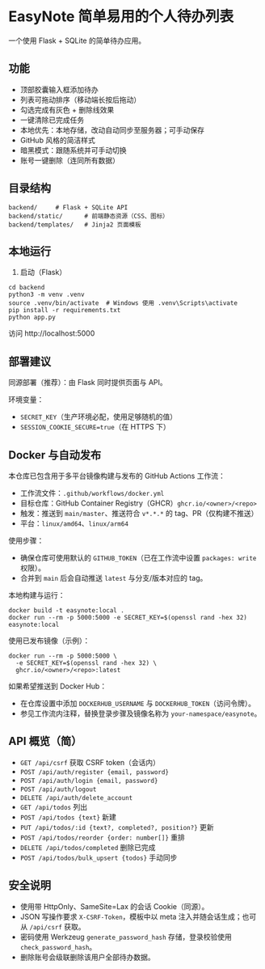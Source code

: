 # EasyNote 简单易用的个人待办列表

一个使用 Flask + SQLite 的简单待办应用。

## 功能

- 顶部胶囊输入框添加待办
- 列表可拖动排序（移动端长按后拖动）
- 勾选完成有灰色 + 删除线效果
- 一键清除已完成任务
- 本地优先：本地存储，改动自动同步至服务器；可手动保存
- GitHub 风格的简洁样式
- 暗黑模式：跟随系统并可手动切换
- 账号一键删除（连同所有数据）

## 目录结构

```
backend/     # Flask + SQLite API
backend/static/      # 前端静态资源（CSS、图标）
backend/templates/   # Jinja2 页面模板
```


## 本地运行

1. 启动（Flask）

```
cd backend
python3 -m venv .venv
source .venv/bin/activate  # Windows 使用 .venv\Scripts\activate
pip install -r requirements.txt
python app.py
```

访问 http://localhost:5000

## 部署建议

同源部署（推荐）：由 Flask 同时提供页面与 API。

环境变量：
- `SECRET_KEY`（生产环境必配，使用足够随机的值）
- `SESSION_COOKIE_SECURE=true`（在 HTTPS 下）

## Docker 与自动发布

本仓库已包含用于多平台镜像构建与发布的 GitHub Actions 工作流：

- 工作流文件：`.github/workflows/docker.yml`
- 目标仓库：GitHub Container Registry（GHCR）`ghcr.io/<owner>/<repo>`
- 触发：推送到 `main/master`、推送符合 `v*.*.*` 的 tag、PR（仅构建不推送）
- 平台：`linux/amd64`、`linux/arm64`

使用步骤：
- 确保仓库可使用默认的 `GITHUB_TOKEN`（已在工作流中设置 `packages: write` 权限）。
- 合并到 `main` 后会自动推送 `latest` 与分支/版本对应的 tag。

本地构建与运行：

```
docker build -t easynote:local .
docker run --rm -p 5000:5000 -e SECRET_KEY=$(openssl rand -hex 32) easynote:local
```

使用已发布镜像（示例）：

```
docker run --rm -p 5000:5000 \
  -e SECRET_KEY=$(openssl rand -hex 32) \
  ghcr.io/<owner>/<repo>:latest
```

如果希望推送到 Docker Hub：
- 在仓库设置中添加 `DOCKERHUB_USERNAME` 与 `DOCKERHUB_TOKEN`（访问令牌）。
- 参见工作流内注释，替换登录步骤及镜像名称为 `your-namespace/easynote`。

## API 概览（简）

- `GET /api/csrf` 获取 CSRF token（会话内）
- `POST /api/auth/register {email, password}`
- `POST /api/auth/login {email, password}`
- `POST /api/auth/logout`
- `DELETE /api/auth/delete_account`
- `GET /api/todos` 列出
- `POST /api/todos {text}` 新建
- `PUT /api/todos/:id {text?, completed?, position?}` 更新
- `POST /api/todos/reorder {order: number[]}` 重排
- `DELETE /api/todos/completed` 删除已完成
- `POST /api/todos/bulk_upsert {todos}` 手动同步

## 安全说明

- 使用带 HttpOnly、SameSite=Lax 的会话 Cookie（同源）。
- JSON 写操作要求 `X-CSRF-Token`，模板中以 meta 注入并随会话生成；也可从 `/api/csrf` 获取。
- 密码使用 Werkzeug `generate_password_hash` 存储，登录校验使用 `check_password_hash`。
- 删除账号会级联删除该用户全部待办数据。
